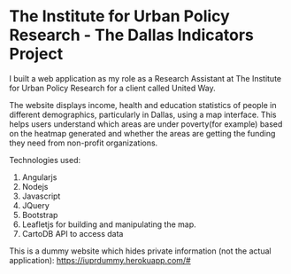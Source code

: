 # The Institute for Urban Policy Research - The Dallas Indicators Project
I built a web application as my role as a Research Assistant at The Institute for Urban Policy Research for a client called United Way. 

The website displays income, health and education statistics of people in different demographics, particularly in Dallas, using a map interface. This helps users understand which areas are under poverty(for example) based on the heatmap generated and whether the areas are getting the funding they need from non-profit organizations.

Technologies used:
1. Angularjs
2. Nodejs
3. Javascript
4. JQuery
5. Bootstrap
6. Leafletjs for building and manipulating the map.
7. CartoDB API to access data

This is a dummy website which hides private information (not the actual application): https://iuprdummy.herokuapp.com/#

